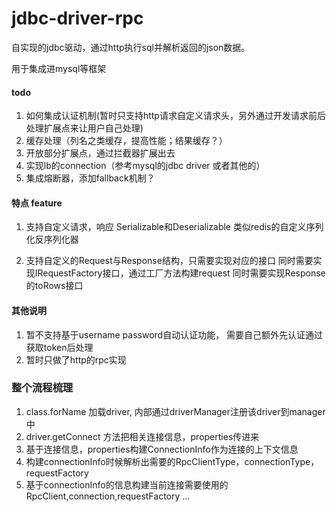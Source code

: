 # jdbc-driver-rpc

自实现的jdbc驱动，通过http执行sql并解析返回的json数据。

用于集成进mysql等框架

#### todo
1. 如何集成认证机制(暂时只支持http请求自定义请求头，另外通过开发请求前后处理扩展点来让用户自己处理)
2. 缓存处理（列名之类缓存，提高性能；结果缓存？）
3. 开放部分扩展点，通过拦截器扩展出去
4. 实现lb的connection（参考mysql的jdbc driver 或者其他的）
5. 集成熔断器，添加fallback机制？

#### 特点 feature
1. 支持自定义请求，响应 Serializable和Deserializable 
类似redis的自定义序列化反序列化器

2. 支持自定义的Request与Response结构，只需要实现对应的接口
同时需要实现IRequestFactory接口，通过工厂方法构建request
同时需要实现Response的toRows接口


#### 其他说明
1. 暂不支持基于username password自动认证功能， 需要自己额外先认证通过获取token后处理
2. 暂时只做了http的rpc实现

### 整个流程梳理

1. class.forName 加载driver, 内部通过driverManager注册该driver到manager中
2. driver.getConnect 方法把相关连接信息，properties传进来
3. 基于连接信息，properties构建ConnectionInfo作为连接的上下文信息
4. 构建connectionInfo时候解析出需要的RpcClientType，connectionType，requestFactory
5. 基于connectionInfo的信息构建当前连接需要使用的RpcClient,connection,requestFactory
...